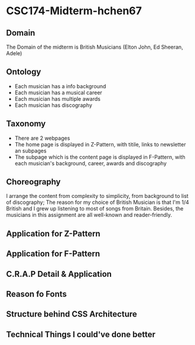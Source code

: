 # CSC174-Midterm-hchen67

## Domain
The Domain of the midterm is British Musicians (Elton John, Ed Sheeran, Adele)
## Ontology
- Each musician has a info background
- Each musician has a musical career
- Each musician has multiple awards
- Each musician has discography
## Taxonomy
- There are 2 webpages
- The home page is displayed in Z-Pattern, with titile, links to newsletter an subpages
- The subpage which is the content page is displayed in F-Pattern, with each musician's background, career, awards and discography
## Choreography
I arrange the content from complexity to simplicity, from background to list of discography; The reason for my choice of British Musician is that I'm 1/4 British and I grew up listening to most of songs from Britain. Besides, the musicians in this assignment are all well-known and reader-friendly.

## Application for Z-Pattern


## Application for F-Pattern


## C.R.A.P Detail & Application


## Reason fo Fonts


## Structure behind CSS Architecture


## Technical Things I could've done better

